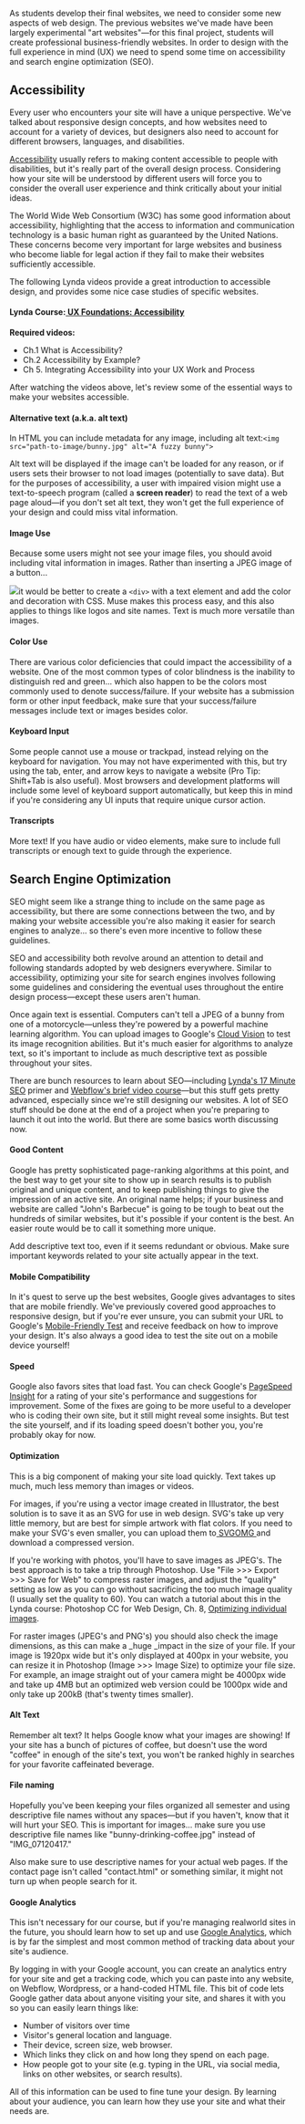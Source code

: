 As students develop their final websites, we need to consider some new aspects of web design. The previous websites we've made have been largely experimental "art websites"—for this final project, students will create professional business-friendly websites. In order to design with the full experience in mind \(UX\) we need to spend some time on accessibility and search engine optimization \(SEO\).

## Accessibility

Every user who encounters your site will have a unique perspective. We've talked about responsive design concepts, and how websites need to account for a variety of devices, but designers also need to account for different browsers, languages, and disabilities.

[Accessibility](https://www.w3.org/standards/webdesign/accessibility) usually refers to making content accessible to people with disabilities, but it's really part of the overall design process. Considering how your site will be understood by different users will force you to consider the overall user experience and think critically about your initial ideas.

The World Wide Web Consortium \(W3C\) has some good information about accessibility, highlighting that the access to information and communication technology is a basic human right as guaranteed by the United Nations. These concerns become very important for large websites and business who become liable for legal action if they fail to make their websites sufficiently accessible.

The following Lynda videos provide a great introduction to accessible design, and provides some nice case studies of specific websites.

#### **Lynda Course**:[ UX Foundations: Accessibility ](https://www.lynda.com/Accessibility-tutorials/Foundations-UX-Accessibility/435008-2.html)

**Required videos:**

* Ch.1 What is Accessibility?
* Ch.2  Accessibility by Example?
* Ch 5. Integrating Accessibility into your UX Work and Process

After watching the videos above, let's review some of the essential ways to make your websites accessible.

#### **Alternative text \(a.k.a. alt text\)**

In HTML you can include metadata for any image, including alt text:`<img src="path-to-image/bunny.jpg" alt="A fuzzy bunny">`

Alt text will be displayed if the image can't be loaded for any reason, or if users sets their browser to not load images \(potentially to save data\). But for the purposes of accessibility, a user with impaired vision might use a text-to-speech program \(called a **screen reader**\) to read the text of a web page aloud—if you don't set alt text, they won't get the full experience of your design and could miss vital information.

#### Image Use

Because some users might not see your image files, you should avoid including vital information in images. Rather than inserting a JPEG image of a button...

![](/assets/lesson-5/submit-button.png)it would be better to create a `<div>` with a text element and add the color and decoration with CSS. Muse makes this process easy, and this also applies to things like logos and site names. Text is much more versatile than images.

#### Color Use

There are various color deficiencies that could impact the accessibility of a website. One of the most common types of color blindness is the inability to distinguish red and green... which also happen to be the colors most commonly used to denote success/failure. If your website has a submission form or other input feedback, make sure that your success/failure messages include text or images besides color.

#### Keyboard Input

Some people cannot use a mouse or trackpad, instead relying on the keyboard for navigation. You may not have experimented with this, but try using the tab, enter, and arrow keys to navigate a website \(Pro Tip: Shift+Tab is also useful\). Most browsers and development platforms will include some level of keyboard support automatically, but keep this in mind if you're considering any  UI inputs that require unique cursor action.

#### Transcripts

More text! If you have audio or video elements, make sure to include full transcripts or enough text to guide through the experience.

## Search Engine Optimization

SEO might seem like a strange thing to include on the same page as accessibility, but there are some connections between the two, and by making your website accessible you're also making it easier for search engines to analyze... so there's even more incentive to follow these guidelines.

SEO and accessibility both revolve around an attention to detail and following standards adopted by web designers everywhere. Similar to accessibility, optimizing your site for search engines involves following some guidelines and considering the eventual uses throughout the entire design process—except these users aren't human.

Once again text is essential. Computers can't tell a JPEG of a bunny from one of a motorcycle—unless they're powered by a powerful machine learning algorithm. You can upload images to Google's [Cloud Vision](https://cloud.google.com/vision/) to test its image recognition abilities. But it's much easier for algorithms to analyze text, so it's important to include as much descriptive text as possible throughout your sites.

There are bunch resources to learn about SEO—including [Lynda's 17 Minute SEO](https://www.lynda.com/Marketing-tutorials/17-minute-SEO/151545/415814-4.html) primer and [Webflow's brief video course](https://university.webflow.com/courses/seo-fundamentals-course)—but this stuff gets pretty advanced, especially since we're still designing our websites. A lot of SEO stuff should be done at the end of a project when you're preparing to launch it out into the world. But there are some basics worth discussing now.

#### Good Content

Google has pretty sophisticated page-ranking algorithms at this point, and the best way to get your site to show up in search results is to publish original and unique content, and to keep publishing things to give the impression of an active site. An original name helps; if your business and website are called "John's Barbecue" is going to be tough to beat out the hundreds of similar websites, but it's possible if your content is the best. An easier route would be to call it something more unique.

Add descriptive text too, even if it seems redundant or obvious. Make sure important keywords related to your site actually appear in the text.

#### Mobile Compatibility

In it's quest to serve up the best websites, Google gives advantages to sites that are mobile friendly. We've previously covered  good approaches to responsive design, but if you're ever unsure, you can submit your URL to Google's [Mobile-Friendly Test](https://search.google.com/test/mobile-friendly) and receive feedback on how to improve your design. It's also always a good idea to test the site out on a mobile device yourself!

#### Speed

Google also favors sites that load fast. You can check Google's [PageSpeed Insight](https://developers.google.com/speed/pagespeed/insights/) for a rating of your site's performance and suggestions for improvement. Some of the fixes are going to be more useful to a developer who is coding their own site, but it still might reveal some insights. But test the site yourself, and if its loading speed doesn't bother you, you're probably okay for now.

#### Optimization

This is a big component of making your site load quickly. Text takes up much, much less memory than images or videos.

For images, if you're using a vector image created in Illustrator, the best solution is to save it as an SVG for use in web design. SVG's take up very little memory, but are best for simple artwork with flat colors. If you need to make your SVG's even smaller, you can upload them to[ SVGOMG ](https://jakearchibald.github.io/svgomg/)and download a compressed version.

If you're working with photos, you'll have to save images as JPEG's. The best approach is to take a trip through Photoshop. Use "File &gt;&gt;&gt; Export &gt;&gt;&gt; Save for Web" to compress raster images, and adjust the "quality" setting as low as you can go without sacrificing the too much image quality \(I usually set the quality to 60\). You can watch a tutorial about this in the Lynda course: Photoshop CC for Web Design, Ch. 8, [Optimizing individual images](https://www.lynda.com/Photoshop-tutorials/Optimizing-individual-images/145211/166635-4.html?autoplay=true).

For raster images \(JPEG's and PNG's\) you should also check the image dimensions, as this can make a \_huge \_impact in the size of your file. If your image is 1920px wide but it's only displayed at 400px in your website, you can resize it in Photoshop \(Image &gt;&gt;&gt; Image Size\) to optimize your file size. For example, an image straight out of your camera might be 4000px wide and take up 4MB but an optimized web version could be 1000px wide and only take up 200kB \(that's twenty times smaller\).

#### Alt Text

Remember alt text? It helps Google know what your images are showing! If your site has a bunch of pictures of coffee, but doesn't use the word "coffee" in enough of the site's text, you won't be ranked highly in searches for your favorite caffeinated beverage.

#### File naming

Hopefully you've been keeping your files organized all semester and using descriptive file names without any spaces—but if you haven't, know that it will hurt your SEO. This is important for images... make sure you use descriptive file names like "bunny-drinking-coffee.jpg" instead of "IMG\_07120417."

Also make sure to use descriptive names for your actual web pages. If the contact page isn't called "contact.html" or something similar, it might not turn up when people search for it.

#### Google Analytics

This isn't necessary for our course, but if you're managing realworld sites in the future, you should learn how to set up and use [Google Analytics](https://analytics.google.com/analytics/web/), which is by far the simplest and most common method of tracking data about your site's audience. 

By logging in with your Google account, you can create an analytics entry for your site and get a tracking code, which you can paste into any website, on Webflow, Wordpress, or a hand-coded HTML file. This bit of code lets Google gather data about anyone visiting your site, and shares it with you so you can easily learn things like:
* Number of visitors over time
* Visitor's general location and language.
* Their device, screen size, web browser.
* Which links they click on and how long they spend on each page.
* How people got to your site (e.g. typing in the URL, via social media, links on other websites, or search results).

All of this information can be used to fine tune your design. By learning about your audience, you can learn how they use your site and what their needs are. 

